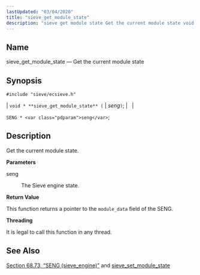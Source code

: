 ```yaml
---
lastUpdated: "03/04/2020"
title: "sieve_get_module_state"
description: "sieve get module state Get the current module state void sieve get module state seng SENG seng Get the current module state seng The Sieve engine state This function returns a pointer to the module data field of the SENG It is legal to call this function in any thread..."
---
```


<a name="apis.sieve_get_module_state"></a> 
## Name

sieve_get_module_state — Get the current module state

## Synopsis

`#include "sieve/ecsieve.h"`

| `void * **sieve_get_module_state** (` | <var class="pdparam">seng</var>`)`; |   |

`SENG * <var class="pdparam">seng</var>`;<a name="idp60159408"></a> 
## Description

Get the current module state.

**<a name="idp60160624"></a> Parameters**

<dl class="variablelist">

<dt>seng</dt>

<dd>

The Sieve engine state.

</dd>

</dl>

**<a name="idp60163360"></a> Return Value**

This function returns a pointer to the `module_data` field of the SENG.

**<a name="idp60164752"></a> Threading**

It is legal to call this function in any thread.

<a name="idp60165856"></a> 
## See Also

[Section 68.73, “SENG (sieve_engine)”](structs.seng "68.73. SENG (sieve_engine)") and [sieve_set_module_state](/momentum/3/3-api/apis-sieve-set-module-state)